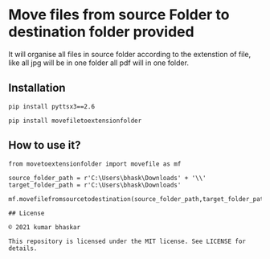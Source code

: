 # Move files from source Folder to destination folder provided
It will organise all files in source folder according to the extenstion
of file,
like all jpg will be in one folder all pdf will in one folder.

## Installation
```pip install pyttsx3==2.6```

```pip install movefiletoextensionfolder```

## How to use it?
```
from movetoextensionfolder import movefile as mf

source_folder_path = r'C:\Users\bhask\Downloads' + '\\'
target_folder_path = r'C:\Users\bhask\Downloads'

mf.movefilefromsourcetodestination(source_folder_path,target_folder_path)``'

## License

© 2021 kumar bhaskar

This repository is licensed under the MIT license. See LICENSE for details.
